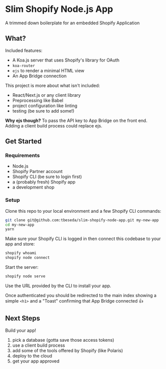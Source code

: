 # Slim Shopify Node.js App

A trimmed down boilerplate for an embedded Shopify Application

## What?

Included features:

- A Koa.js server that uses Shopify's library for OAuth
- `koa-router`
- `ejs` to render a minimal HTML view
- An App Bridge connection

This project is more about what isn't included:

- React/Next.js or any client library
- Preprocessing like Babel
- project configuration like linting
- testing (be sure to add some!)

**Why ejs though?**
To pass the API key to App Bridge on the front end. Adding a client build process could replace ejs.

## Get Started

### Requirements

- Node.js
- Shopify Partner account
- Shopify CLI (be sure to login first)
- a (probably fresh) Shopify app
- a development shop

### Setup

Clone this repo to your local environment and a few Shopify CLI commands:

```bash
git clone git@github.com:tbeseda/slim-shopify-node-app.git my-new-app
cd my-new-app
yarn
```

Make sure your Shopify CLI is logged in then connect this codebase to your app and store:

```bash
shopify whoami
shopify node connect
```

Start the server:

```bash
shopify node serve
```

Use the URL provided by the CLI to install your app.

Once authenticated you should be redirected to the main index showing a simple `<h1>` and a "Toast" confirming that App Bridge connected 👍

## Next Steps

Build your app!

1. pick a database (gotta save those access tokens)
1. use a client build process
1. add some of the tools offered by Shopify (like Polaris)
1. deploy to the cloud
1. get your app approved
